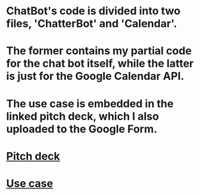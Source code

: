 # ChatBot's code is divided into two files, 'ChatterBot' and 'Calendar'. 
# The former contains my partial code for the chat bot itself, while the latter is just for the Google Calendar API. 
# The use case is embedded in the linked pitch deck, which I also uploaded to the Google Form. 
# [Pitch deck](https://app.pitch.com/app/presentation/d92b1c31-195e-4c7a-bd18-4ef5b5c22fed/5a49967f-0c00-432d-904d-2c11c3ff083f)
# [Use case](https://www.youtube.com/watch?v=-04OcRJnrgI)
